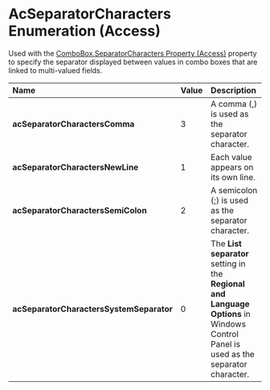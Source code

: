 
# AcSeparatorCharacters Enumeration (Access)

Used with the [ComboBox.SeparatorCharacters Property (Access)](7a91ecdf-35e0-d32c-7355-7656d9ed7ad1.md) property to specify the separator displayed between values in combo boxes that are linked to multi-valued fields.



|**Name**|**Value**|**Description**|
|:-----|:-----|:-----|
| **acSeparatorCharactersComma**|3|A comma (,) is used as the separator character.|
| **acSeparatorCharactersNewLine**|1|Each value appears on its own line.|
| **acSeparatorCharactersSemiColon**|2|A semicolon (;) is used as the separator character.|
| **acSeparatorCharactersSystemSeparator**|0|The  **List separator** setting in the **Regional and Language Options** in Windows Control Panel is used as the separator character.|
